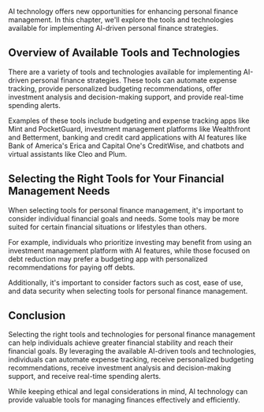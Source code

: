 
AI technology offers new opportunities for enhancing personal finance management. In this chapter, we'll explore the tools and technologies available for implementing AI-driven personal finance strategies.

Overview of Available Tools and Technologies
--------------------------------------------

There are a variety of tools and technologies available for implementing AI-driven personal finance strategies. These tools can automate expense tracking, provide personalized budgeting recommendations, offer investment analysis and decision-making support, and provide real-time spending alerts.

Examples of these tools include budgeting and expense tracking apps like Mint and PocketGuard, investment management platforms like Wealthfront and Betterment, banking and credit card applications with AI features like Bank of America's Erica and Capital One's CreditWise, and chatbots and virtual assistants like Cleo and Plum.

Selecting the Right Tools for Your Financial Management Needs
-------------------------------------------------------------

When selecting tools for personal finance management, it's important to consider individual financial goals and needs. Some tools may be more suited for certain financial situations or lifestyles than others.

For example, individuals who prioritize investing may benefit from using an investment management platform with AI features, while those focused on debt reduction may prefer a budgeting app with personalized recommendations for paying off debts.

Additionally, it's important to consider factors such as cost, ease of use, and data security when selecting tools for personal finance management.

Conclusion
----------

Selecting the right tools and technologies for personal finance management can help individuals achieve greater financial stability and reach their financial goals. By leveraging the available AI-driven tools and technologies, individuals can automate expense tracking, receive personalized budgeting recommendations, receive investment analysis and decision-making support, and receive real-time spending alerts.

While keeping ethical and legal considerations in mind, AI technology can provide valuable tools for managing finances effectively and efficiently.
